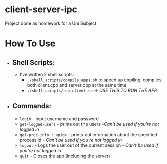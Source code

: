 # client-server-ipc

Project done as homework for a Uni Subject.

# How To Use

- ## Shell Scripts:

  - I've written 2 shell scripts:
    - `./shell_scripts/compile_apps.sh` to speed up copiling, compiles both client.cpp and server.cpp at the same time
    - `./shell_scripts/run_client.sh` -> _USE THIS TO RUN THE APP_

- ## Commands:

  - `login` - Input username and password
  - `get-logged-users` - prints out the users -_Can't be used if you're not logged in_
  - `get-proc-info : <pid>` - prints out information about the specified process id - _Can't be used if you're not logged in_
  - `logout` - Logs the user out of the current session - _Can't be used if you're not logged in_
  - `quit` - Closes the app (including the server)
